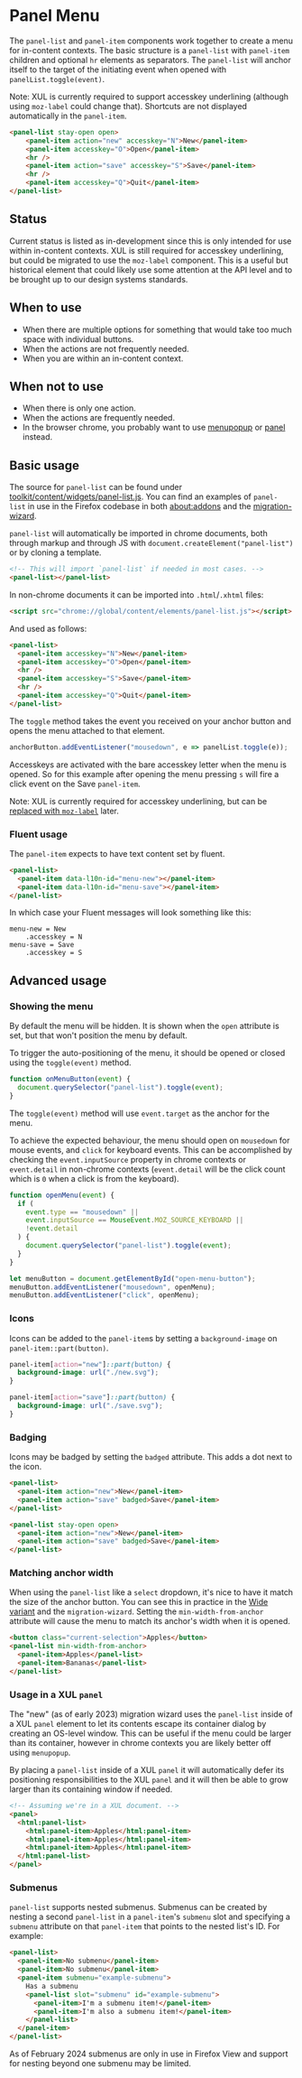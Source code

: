 # Panel Menu

The `panel-list` and `panel-item` components work together to create a menu for
in-content contexts. The basic structure is a `panel-list` with `panel-item`
children and optional `hr` elements as separators. The `panel-list` will anchor
itself to the target of the initiating event when opened with
`panelList.toggle(event)`.

Note: XUL is currently required to
support accesskey underlining (although using `moz-label` could change that).
Shortcuts are not displayed automatically in the `panel-item`.

```html story
<panel-list stay-open open>
    <panel-item action="new" accesskey="N">New</panel-item>
    <panel-item accesskey="O">Open</panel-item>
    <hr />
    <panel-item action="save" accesskey="S">Save</panel-item>
    <hr />
    <panel-item accesskey="Q">Quit</panel-item>
</panel-list>
```

## Status

Current status is listed as in-development since this is only intended for use
within in-content contexts. XUL is still required for accesskey underlining, but
could be migrated to use the `moz-label` component. This is a useful but
historical element that could likely use some attention at the API level and to
be brought up to our design systems standards.

## When to use

* When there are multiple options for something that would take too
  much space with individual buttons.
* When the actions are not frequently needed.
* When you are within an in-content context.

## When not to use

* When there is only one action.
* When the actions are frequently needed.
* In the browser chrome, you probably want to use
  [menupopup](https://searchfox.org/mozilla-central/source/toolkit/content/widgets/menupopup.js)
  or
  [panel](https://searchfox.org/mozilla-central/source/toolkit/content/widgets/panel.js)
  instead.

## Basic usage

The source for `panel-list` can be found under
[toolkit/content/widgets/panel-list.js](https://searchfox.org/mozilla-central/source/toolkit/content/widgets/panel-list.js).
You can find an examples of `panel-list` in use in the Firefox codebase in both
[about:addons](https://searchfox.org/mozilla-central/source/toolkit/mozapps/extensions/content/aboutaddons.html#87,102,114)
and the
[migration-wizard](https://searchfox.org/mozilla-central/source/browser/components/migration/content/migration-dialog-window.html#18).

`panel-list` will automatically be imported in chrome documents, both through
markup and through JS with `document.createElement("panel-list")` or by cloning
a template.

```html
<!-- This will import `panel-list` if needed in most cases. -->
<panel-list></panel-list>
```

In non-chrome documents it can be imported into `.html`/`.xhtml` files:

```html
<script src="chrome://global/content/elements/panel-list.js"></script>
```

And used as follows:

```html
<panel-list>
  <panel-item accesskey="N">New</panel-item>
  <panel-item accesskey="O">Open</panel-item>
  <hr />
  <panel-item accesskey="S">Save</panel-item>
  <hr />
  <panel-item accesskey="Q">Quit</panel-item>
</panel-list>
```

The `toggle` method takes the event you received on your anchor button and opens
the menu attached to that element.

```js
anchorButton.addEventListener("mousedown", e => panelList.toggle(e));
```

Accesskeys are activated with the bare accesskey letter when the menu is opened.
So for this example after opening the menu pressing `s` will fire a click event
on the Save `panel-item`.

Note: XUL is currently required for accesskey underlining, but can be [replaced
with `moz-label`](https://bugzilla.mozilla.org/show_bug.cgi?id=1828741) later.

### Fluent usage

The `panel-item` expects to have text content set by fluent.

```html
<panel-list>
  <panel-item data-l10n-id="menu-new"></panel-item>
  <panel-item data-l10n-id="menu-save"></panel-item>
</panel-list>
```

In which case your Fluent messages will look something like this:

```
menu-new = New
    .accesskey = N
menu-save = Save
    .accesskey = S
```

## Advanced usage

### Showing the menu

By default the menu will be hidden. It is shown when the `open` attribute is
set, but that won't position the menu by default.

To trigger the auto-positioning of the menu, it should be opened or closed using
the `toggle(event)` method.

```js
function onMenuButton(event) {
  document.querySelector("panel-list").toggle(event);
}
```

The `toggle(event)` method will use `event.target` as the anchor for the menu.

To achieve the expected behaviour, the menu should open on `mousedown` for mouse
events, and `click` for keyboard events. This can be accomplished by checking
the `event.inputSource` property in chrome contexts or `event.detail` in
non-chrome contexts (`event.detail` will be the click count which is `0` when a
click is from the keyboard).

```js
function openMenu(event) {
  if (
    event.type == "mousedown" ||
    event.inputSource == MouseEvent.MOZ_SOURCE_KEYBOARD ||
    !event.detail
  ) {
    document.querySelector("panel-list").toggle(event);
  }
}

let menuButton = document.getElementById("open-menu-button");
menuButton.addEventListener("mousedown", openMenu);
menuButton.addEventListener("click", openMenu);
```

### Icons

Icons can be added to the `panel-item`s by setting a `background-image` on
`panel-item::part(button)`.

```css
panel-item[action="new"]::part(button) {
  background-image: url("./new.svg");
}

panel-item[action="save"]::part(button) {
  background-image: url("./save.svg");
}
```

### Badging

Icons may be badged by setting the `badged` attribute. This adds a dot next to
the icon.

```html
<panel-list>
  <panel-item action="new">New</panel-item>
  <panel-item action="save" badged>Save</panel-item>
</panel-list>
```

```html story
<panel-list stay-open open>
  <panel-item action="new">New</panel-item>
  <panel-item action="save" badged>Save</panel-item>
</panel-list>
```

### Matching anchor width

When using the `panel-list` like a `select` dropdown, it's nice to have it match
the size of the anchor button. You can see this in practice in the
[Wide variant](?path=/story/ui-widgets-panel-list--wide) and the
`migration-wizard`. Setting the `min-width-from-anchor` attribute will cause the
menu to match its anchor's width when it is opened.

```html
<button class="current-selection">Apples</button>
<panel-list min-width-from-anchor>
  <panel-item>Apples</panel-list>
  <panel-item>Bananas</panel-list>
</panel-list>
```

### Usage in a XUL `panel`

The "new" (as of early 2023) migration wizard uses the `panel-list` inside of a
XUL `panel` element to let its contents escape its container dialog by creating
an OS-level window. This can be useful if the menu could be larger than its
container, however in chrome contexts you are likely better off using
`menupopup`.

By placing a `panel-list` inside of a XUL `panel` it will automatically defer
its positioning responsibilities to the XUL `panel` and it will then be able to
grow larger than its containing window if needed.

```html
<!-- Assuming we're in a XUL document. -->
<panel>
  <html:panel-list>
    <html:panel-item>Apples</html:panel-item>
    <html:panel-item>Apples</html:panel-item>
    <html:panel-item>Apples</html:panel-item>
  </html:panel-list>
</panel>
```

### Submenus

`panel-list` supports nested submenus. Submenus can be created by nesting a second `panel-list` in a `panel-item`'s `submenu` slot and specifying a `submenu` attribute on that `panel-item` that points to the nested list's ID. For example:

```html
<panel-list>
  <panel-item>No submenu</panel-item>
  <panel-item>No submenu</panel-item>
  <panel-item submenu="example-submenu">
    Has a submenu
    <panel-list slot="submenu" id="example-submenu">
      <panel-item>I'm a submenu item!</panel-item>
      <panel-item>I'm also a submenu item!</panel-item>
    </panel-list>
  </panel-item>
</panel-list>
```

As of February 2024 submenus are only in use in Firefox View and support for nesting beyond one submenu may be limited.

